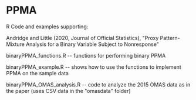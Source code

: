 # PPMA

R Code and examples supporting:

Andridge and Little (2020, Journal of Official Statistics), "Proxy Pattern-Mixture Analysis for a Binary Variable Subject to Nonresponse"

binaryPPMA_functions.R -- functions for performing binary PPMA

binaryPPMA_example.R -- shows how to use the functions to implement PPMA on the sample data

binaryPPMA_OMAS_analysis.R -- code to analyze the 2015 OMAS data as in the paper (uses CSV data in the "omasdata" folder)
